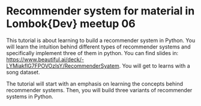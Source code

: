 # Recommender system for material in Lombok{Dev} meetup 06

This tutorial is about learning to build a recommender system in Python. You will learn the intuition behind different types of recommender systems and specifically implement three of them in python. You can find slides in: https://www.beautiful.ai/deck/-LYMiakflG7FPOVOzIsY/RecommenderSyatem. You will get to learns with a song dataset.

The tutorial will start with an emphasis on learning the concepts behind recommender systems. Then, you will build three variants of recommender systems in Python.

